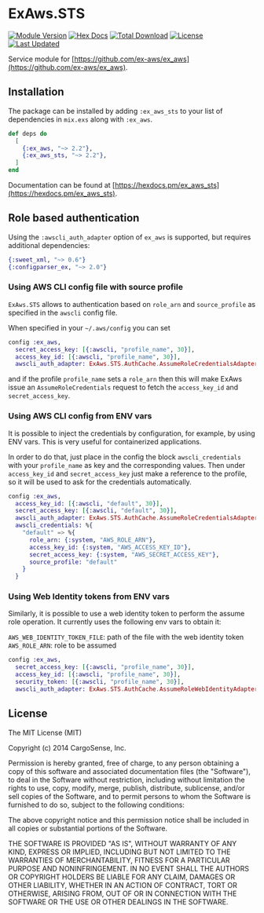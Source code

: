 # ExAws.STS

[![Module Version](https://img.shields.io/hexpm/v/ex_aws_sts.svg)](https://hex.pm/packages/ex_aws_sts)
[![Hex Docs](https://img.shields.io/badge/hex-docs-lightgreen.svg)](https://hexdocs.pm/ex_aws_sts/)
[![Total Download](https://img.shields.io/hexpm/dt/ex_aws_sts.svg)](https://hex.pm/packages/ex_aws_sts)
[![License](https://img.shields.io/hexpm/l/ex_aws_sts.svg)](https://github.com/ex-aws/ex_aws_sts/blob/master/LICENSE)
[![Last Updated](https://img.shields.io/github/last-commit/ex-aws/ex_aws_sts.svg)](https://github.com/ex-aws/ex_aws_sts/commits/master)

Service module for [https://github.com/ex-aws/ex_aws](https://github.com/ex-aws/ex_aws).

## Installation

The package can be installed by adding `:ex_aws_sts` to your list of dependencies in `mix.exs` along with `:ex_aws`.

```elixir
def deps do
  [
    {:ex_aws, "~> 2.2"},
    {:ex_aws_sts, "~> 2.2"},
  ]
end
```

Documentation can be found at [https://hexdocs.pm/ex_aws_sts](https://hexdocs.pm/ex_aws_sts).

## Role based authentication

Using the `:awscli_auth_adapter` option of `ex_aws` is supported, but requires additional dependencies:

```elixir
{:sweet_xml, "~> 0.6"}
{:configparser_ex, "~> 2.0"}
```

### Using AWS CLI config file with source profile

`ExAws.STS` allows to authentication based on `role_arn` and `source_profile` as specified in the `awscli` config file.

When specified in your `~/.aws/config` you can set 
 
```elixir
config :ex_aws,
  secret_access_key: [{:awscli, "profile_name", 30}],
  access_key_id: [{:awscli, "profile_name", 30}],
  awscli_auth_adapter: ExAws.STS.AuthCache.AssumeRoleCredentialsAdapter
```

and if the profile `profile_name` sets a `role_arn` then this will make ExAws
issue an `AssumeRoleCredentials` request to fetch the `access_key_id`
and `secret_access_key`.

### Using AWS CLI config from ENV vars

It is possible to inject the credentials by configuration, for example, by using ENV vars. This is very useful for containerized applications.

In order to do that, just place in the config the block `awscli_credentials` with your `profile_name` as key and the corresponding values. Then under `access_key_id` and `secret_access_key` just make a reference to the profile, so it will be used to ask for the credentials automatically.

```elixir
config :ex_aws,
  access_key_id: [{:awscli, "default", 30}],
  secret_access_key: [{:awscli, "default", 30}],
  awscli_auth_adapter: ExAws.STS.AuthCache.AssumeRoleCredentialsAdapter,
  awscli_credentials: %{
    "default" => %{
      role_arn: {:system, "AWS_ROLE_ARN"},
      access_key_id: {:system, "AWS_ACCESS_KEY_ID"},
      secret_access_key: {:system, "AWS_SECRET_ACCESS_KEY"},
      source_profile: "default"
    }
  }
```

### Using Web Identity tokens from ENV vars

Similarly, it is possible to use a web identity token to perform the assume role operation. It currently uses the following env vars to obtain it:

`AWS_WEB_IDENTITY_TOKEN_FILE`: path of the file with the web identity token
`AWS_ROLE_ARN`: role to be assumed

```elixir
config :ex_aws,
  secret_access_key: [{:awscli, "profile_name", 30}],
  access_key_id: [{:awscli, "profile_name", 30}],
  security_token: [{:awscli, "profile_name", 30}],
  awscli_auth_adapter: ExAws.STS.AuthCache.AssumeRoleWebIdentityAdapter
```

## License

The MIT License (MIT)

Copyright (c) 2014 CargoSense, Inc.

Permission is hereby granted, free of charge, to any person obtaining a copy
of this software and associated documentation files (the "Software"), to deal
in the Software without restriction, including without limitation the rights
to use, copy, modify, merge, publish, distribute, sublicense, and/or sell
copies of the Software, and to permit persons to whom the Software is
furnished to do so, subject to the following conditions:

The above copyright notice and this permission notice shall be included in
all copies or substantial portions of the Software.

THE SOFTWARE IS PROVIDED "AS IS", WITHOUT WARRANTY OF ANY KIND, EXPRESS OR
IMPLIED, INCLUDING BUT NOT LIMITED TO THE WARRANTIES OF MERCHANTABILITY,
FITNESS FOR A PARTICULAR PURPOSE AND NONINFRINGEMENT. IN NO EVENT SHALL THE
AUTHORS OR COPYRIGHT HOLDERS BE LIABLE FOR ANY CLAIM, DAMAGES OR OTHER
LIABILITY, WHETHER IN AN ACTION OF CONTRACT, TORT OR OTHERWISE, ARISING FROM,
OUT OF OR IN CONNECTION WITH THE SOFTWARE OR THE USE OR OTHER DEALINGS IN
THE SOFTWARE.
